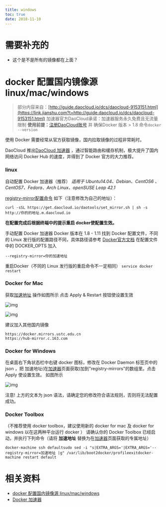 ```yaml
---
title: windows
toc: true
date: 2018-11-10
---
```

# 需要补充的

- 这个是不是所有的镜像都在上面？



# docker 配置国内镜像源 linux/mac/windows




> 部分内容来自：[http://guide.daocloud.io/dcs/daocloud-9153151.html](https://link.jianshu.com?t=http://guide.daocloud.io/dcs/daocloud-9153151.html)
> 加速器官方DaoCloud承诺：加速器服务永久免费且无流量限制
> **使用前提：**[注册DaoCloud账号](https://link.jianshu.com?t=https://account.daocloud.io/signin) 并 确保Docker 版本 > 1.8
> 命令`docker --version`

使用 Docker 需要经常从官方获取镜像，国内拉取镜像的过程非常耗时。

DaoCloud 推出[DaoCloud 加速器](https://link.jianshu.com?t=https://www.daocloud.io/mirror) ，通过智能路由和缓存机制，极大提升了国内网络访问 Docker Hub 的速度，并得到了 Docker 官方的大力推荐。

### linux

自动配置 Docker 加速器（推荐）
 *适用于 Ubuntu14.04、Debian、CentOS6 、CentOS7、Fedora、Arch Linux、openSUSE Leap 42.1*

[registry-mirror配置命令](https://link.jianshu.com?t=https://www.daocloud.io/mirror#accelerator-doc)  如下（注意修改为自己的地址）：

```
curl -sSL https://get.daocloud.io/daotools/set_mirror.sh | sh -s http://你的的地址.m.daocloud.io
```

**在配置完成后根据终端中的提示重启 docker使配置生效。**

手动配置 Docker 加速器
 Docker 版本在 1.8 - 1.11
 找到 Docker 配置文件，不同的 Linux 发行版的配置路径不同，具体路径请参考 [Docker官方文档](https://link.jianshu.com?t=https://docs.docker.com/engine/admin/)
 在配置文件中的 DOCKER_OPTS 加入

```
--registry-mirror=你的加速地址
```

重启Docker（不同的 Linux 发行版的重启命令不一定相同）
 `service docker restart`

### Docker for Mac

获取[加速地址](https://link.jianshu.com?t=https://www.daocloud.io/mirror#accelerator-doc)
 操作如图所示
 点击 Apply & Restart 按钮使设置生效




![img](https:////upload-images.jianshu.io/upload_images/2795885-4ffcb0c48c005ae2.png?imageMogr2/auto-orient/strip%7CimageView2/2/w/330/format/webp)





![img](https:////upload-images.jianshu.io/upload_images/2795885-18216c0a9772aa4a.png?imageMogr2/auto-orient/strip%7CimageView2/2/w/378/format/webp)



建议加入其他国内镜像



```
https://docker.mirrors.ustc.edu.cn
https://hub-mirror.c.163.com
```

### Docker for Windows

在桌面右下角状态栏中右键 docker 图标，修改在 Docker Daemon 标签页中的 json ，把 加速地址(在[加速器](https://link.jianshu.com?t=https://www.daocloud.io/mirror#accelerator-doc)页面获取)加到"registry-mirrors"的数组里。点击 Apply 使设置生效。
 如图所示




![img](https:////upload-images.jianshu.io/upload_images/2795885-595dd1726679ad2e.png?imageMogr2/auto-orient/strip%7CimageView2/2/w/519/format/webp)





注意!
 上方的文本为 json 语法，请确定您的修改符合语法规则，否则将无法配置成功。

### Docker Toolbox

（不推荐使用 docker toolbox，建议使用新的 docker for mac 及 docker for windows 以在这两种平台运行 docker ）
 请确认你的 Docker Toolbox 已经启动，并执行下列命令（请将 **加速地址** 替换为在[加速器](https://link.jianshu.com?t=https://www.daocloud.io/mirror#accelerator-doc)页面获取的专属地址）

```
docker-machine ssh defaultsudo sed -i "s|EXTRA_ARGS='|EXTRA_ARGS='--registry-mirror=加速地址 |g" /var/lib/boot2docker/profileexitdocker-machine restart default
```




# 相关资料

- [docker 配置国内镜像源 linux/mac/windows](https://www.jianshu.com/p/9fce6e583669)
- [Docker 加速器](https://www.daocloud.io/mirror#accelerator-doc)
